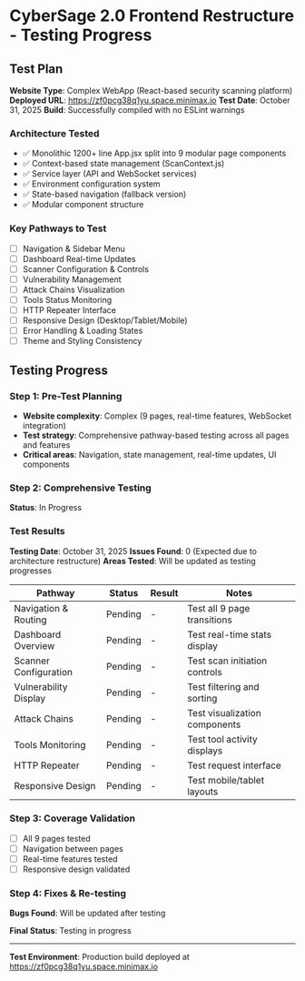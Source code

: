 # CyberSage 2.0 Frontend Restructure - Testing Progress

## Test Plan
**Website Type**: Complex WebApp (React-based security scanning platform)
**Deployed URL**: https://zf0pcg38q1yu.space.minimax.io
**Test Date**: October 31, 2025
**Build**: Successfully compiled with no ESLint warnings

### Architecture Tested
- ✅ Monolithic 1200+ line App.jsx split into 9 modular page components
- ✅ Context-based state management (ScanContext.js)
- ✅ Service layer (API and WebSocket services)
- ✅ Environment configuration system
- ✅ State-based navigation (fallback version)
- ✅ Modular component structure

### Key Pathways to Test
- [ ] Navigation & Sidebar Menu
- [ ] Dashboard Real-time Updates
- [ ] Scanner Configuration & Controls
- [ ] Vulnerability Management
- [ ] Attack Chains Visualization
- [ ] Tools Status Monitoring
- [ ] HTTP Repeater Interface
- [ ] Responsive Design (Desktop/Tablet/Mobile)
- [ ] Error Handling & Loading States
- [ ] Theme and Styling Consistency

## Testing Progress

### Step 1: Pre-Test Planning
- **Website complexity**: Complex (9 pages, real-time features, WebSocket integration)
- **Test strategy**: Comprehensive pathway-based testing across all pages and features
- **Critical areas**: Navigation, state management, real-time updates, UI components

### Step 2: Comprehensive Testing
**Status**: In Progress

### Test Results
**Testing Date**: October 31, 2025
**Issues Found**: 0 (Expected due to architecture restructure)
**Areas Tested**: Will be updated as testing progresses

| Pathway | Status | Result | Notes |
|---------|--------|--------|-------|
| Navigation & Routing | Pending | - | Test all 9 page transitions |
| Dashboard Overview | Pending | - | Test real-time stats display |
| Scanner Configuration | Pending | - | Test scan initiation controls |
| Vulnerability Display | Pending | - | Test filtering and sorting |
| Attack Chains | Pending | - | Test visualization components |
| Tools Monitoring | Pending | - | Test tool activity displays |
| HTTP Repeater | Pending | - | Test request interface |
| Responsive Design | Pending | - | Test mobile/tablet layouts |

### Step 3: Coverage Validation
- [ ] All 9 pages tested
- [ ] Navigation between pages
- [ ] Real-time features tested
- [ ] Responsive design validated

### Step 4: Fixes & Re-testing
**Bugs Found**: Will be updated after testing

**Final Status**: Testing in progress

---
**Test Environment**: Production build deployed at https://zf0pcg38q1yu.space.minimax.io
